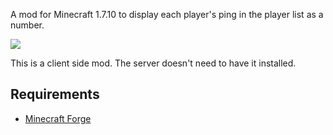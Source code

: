 A mod for Minecraft 1.7.10 to display each player's ping in the player list as a number.

![](https://i.imgur.com/LYB3o4h.png)

This is a client side mod. The server doesn't need to have it installed.

## Requirements
* [Minecraft Forge](http://files.minecraftforge.net/maven/net/minecraftforge/forge/index_1.7.10.html)
